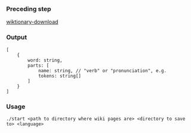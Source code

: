 ### Preceding step
[wiktionary-download](https://github.com/alabavery/audio-language-wiktionary-download)
### Output
```
[
    {
        word: string,
        parts: [
            name: string, // "verb" or "pronunciation", e.g.
            tokens: string[]
        ]
    }
]
```
### Usage
`./start <path to directory where wiki pages are> <directory to save to> <language>`